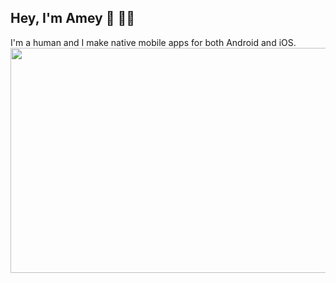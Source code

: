 ## Hey, I'm Amey :wave:  :man_technologist:

I'm a human and I make native mobile apps for both Android and iOS. <image src = "meme.jpg" width= "720" height= "360">
